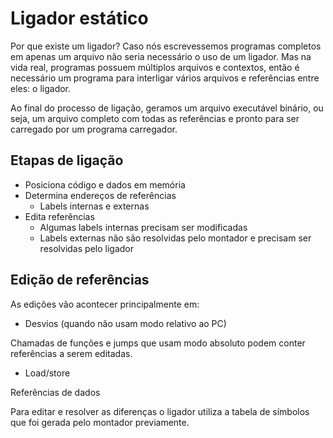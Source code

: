 # Ligador estático

Por que existe um ligador? Caso nós escrevessemos programas completos em apenas um arquivo não seria necessário o uso de um ligador. Mas na vida real, programas possuem múltiplos arquivos e contextos, então é necessário um programa para interligar vários arquivos e referências entre eles: o ligador.

Ao final do processo de ligação, geramos um arquivo executável binário, ou seja, um arquivo completo com todas as referências e pronto para ser carregado por um programa carregador.

## Etapas de ligação

- Posiciona código e dados em memória
- Determina endereços de referências
    - Labels internas e externas
- Edita referências
    - Algumas labels internas precisam ser modificadas
    - Labels externas não são resolvidas pelo montador e precisam ser resolvidas pelo ligador

## Edição de referências

As edições vão acontecer principalmente em:

- Desvios (quando não usam modo relativo ao PC)

Chamadas de funções e jumps que usam modo absoluto podem conter referências a serem editadas.

- Load/store

Referências de dados

Para editar e resolver as diferenças o ligador utiliza a tabela de símbolos que foi gerada pelo montador previamente.